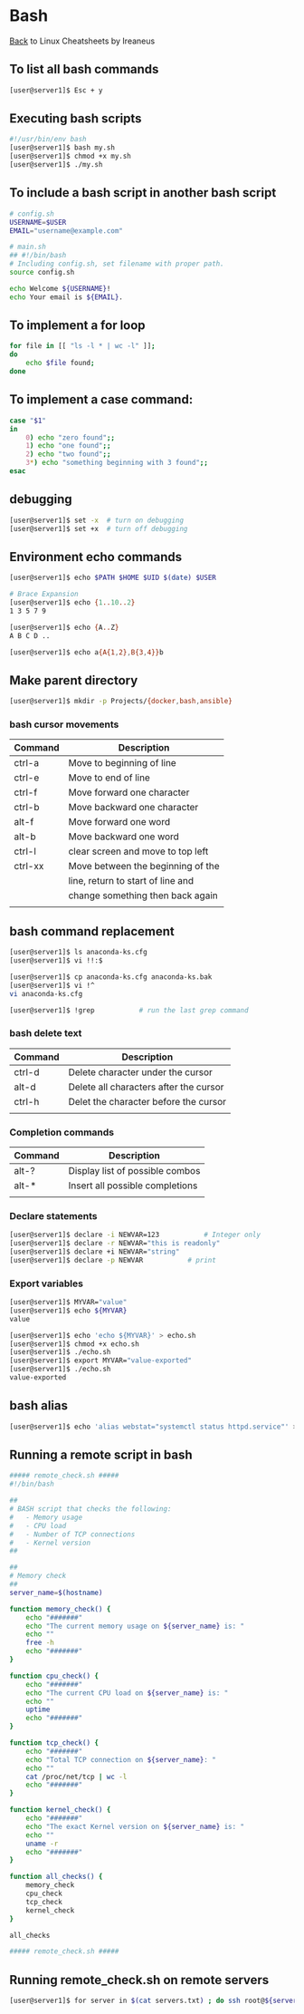 # Bash

[Back](README.md) to Linux Cheatsheets by Ireaneus

## To list all bash commands

```bash
[user@server1]$ Esc + y
```

## Executing bash scripts

```bash
#!/usr/bin/env bash
[user@server1]$ bash my.sh
[user@server1]$ chmod +x my.sh
[user@server1]$ ./my.sh
```

## To include a bash script in another bash script

```bash
# config.sh
USERNAME=$USER
EMAIL="username@example.com"

# main.sh
## #!/bin/bash
# Including config.sh, set filename with proper path.
source config.sh

echo Welcome ${USERNAME}!
echo Your email is ${EMAIL}.
```

## To implement a for loop

```bash
for file in [[ "ls -l * | wc -l" ]];
do
    echo $file found;
done
```

## To implement a case command:

```bash
case "$1"
in
    0) echo "zero found";;
    1) echo "one found";;
    2) echo "two found";;
    3*) echo "something beginning with 3 found";;
esac
```

## debugging

```bash
[user@server1]$ set -x	# turn on debugging
[user@server1]$ set +x	# turn off debugging
```

## Environment echo commands

```bash
[user@server1]$ echo $PATH $HOME $UID $(date) $USER

# Brace Expansion
[user@server1]$ echo {1..10..2}
1 3 5 7 9

[user@server1]$ echo {A..Z}
A B C D ..

[user@server1]$ echo a{A{1,2},B{3,4}}b
```

## Make parent directory
```bash
[user@server1]$ mkdir -p Projects/{docker,bash,ansible}
```

### bash cursor movements

| Command | Description |
| --- | --- |
| ctrl-a | Move to beginning of line |
| ctrl-e | Move to end of line |
| ctrl-f | Move forward one character |
| ctrl-b | Move backward one character |
| alt-f | Move forward one word |
| alt-b | Move backward one word |
| ctrl-l | clear screen and move to top left |
| ctrl-xx | Move between the beginning of the |
| | line, return to start of line and |
| | change something then back again |
| | |

## bash command replacement

```bash
[user@server1]$ ls anaconda-ks.cfg
[user@server1]$ vi !!:$

[user@server1]$ cp anaconda-ks.cfg anaconda-ks.bak
[user@server1]$ vi !^
vi anaconda-ks.cfg

[user@server1]$ !grep			# run the last grep command
```

### bash delete text

| Command | Description |
| --- | --- |
| ctrl-d | Delete character under the cursor |
| alt-d | Delete all characters after the cursor |
| ctrl-h | Delet the character before the cursor |
| | |

### Completion commands

| Command | Description |
| --- | --- |
| alt-? | Display list of possible combos |
| alt-* | Insert all possible completions |
| | |

### Declare statements

```bash
[user@server1]$ declare -i NEWVAR=123  			# Integer only
[user@server1]$ declare -r NEWVAR="this is readonly"
[user@server1]$ declare +i NEWVAR="string"
[user@server1]$ declare -p NEWVAR 			# print
```

### Export variables

```bash
[user@server1]$ MYVAR="value"
[user@server1]$ echo ${MYVAR}
value

[user@server1]$ echo 'echo ${MYVAR}' > echo.sh
[user@server1]$ chmod +x echo.sh
[user@server1]$ ./echo.sh
[user@server1]$ export MYVAR="value-exported"
[user@server1]$ ./echo.sh
value-exported
```

## bash alias

```bash
[user@server1]$ echo 'alias webstat="systemctl status httpd.service"' >> /home/user/.bashrc
```

## Running a remote script in bash

```bash
##### remote_check.sh #####
#!/bin/bash

##
# BASH script that checks the following:
#	- Memory usage
#	- CPU load
#	- Number of TCP connections
# 	- Kernel version
##

## 
# Memory check
##
server_name=$(hostname)

function memory_check() {
	echo "#######"
	echo "The current memory usage on ${server_name} is: "
	echo ""
	free -h
	echo "#######"
}

function cpu_check() {
	echo "#######"
	echo "The current CPU load on ${server_name} is: "
	echo ""
	uptime
	echo "#######"
}

function tcp_check() {
	echo "#######"
	echo "Total TCP connection on ${server_name}: "
	echo ""
	cat /proc/net/tcp | wc -l
	echo "#######"
}

function kernel_check() {
	echo "#######"
	echo "The exact Kernel version on ${server_name} is: "
	echo ""
	uname -r
	echo "#######"
}

function all_checks() {
	memory_check
	cpu_check
	tcp_check
	kernel_check
}

all_checks

##### remote_check.sh #####
```

## Running remote_check.sh on remote servers

```bash
[user@server1]$ for server in $(cat servers.txt) ; do ssh root@${server} 'bash -s' < ./remote_check.sh ; done
```
